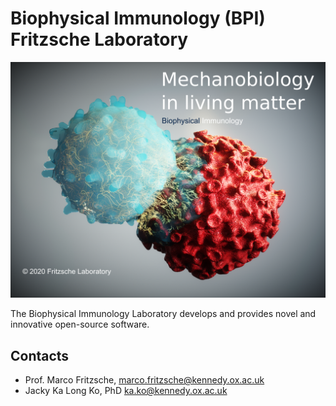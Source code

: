 # Biophysical Immunology (BPI) Fritzsche Laboratory

![alt text](https://github.com/bpi-oxford/.github/blob/main/img/Background_image.png?raw=true "Biophysical Immunology Laboratory, University of Oxford")

The Biophysical Immunology Laboratory develops and provides novel and innovative open-source software.

## Contacts
- Prof. Marco Fritzsche, [marco.fritzsche@kennedy.ox.ac.uk ](mailto:marco.fritzsche@kennedy.ox.ac.uk )
- Jacky Ka Long Ko, PhD [ka.ko@kennedy.ox.ac.uk](mailto:ka.ko@kennedy.ox.ac.uk)

<!--

**Here are some ideas to get you started:**

🙋‍♀️ A short introduction - what is your organization all about?
🌈 Contribution guidelines - how can the community get involved?
👩‍💻 Useful resources - where can the community find your docs? Is there anything else the community should know?
🍿 Fun facts - what does your team eat for breakfast?
🧙 Remember, you can do mighty things with the power of [Markdown](https://docs.github.com/github/writing-on-github/getting-started-with-writing-and-formatting-on-github/basic-writing-and-formatting-syntax)
-->
